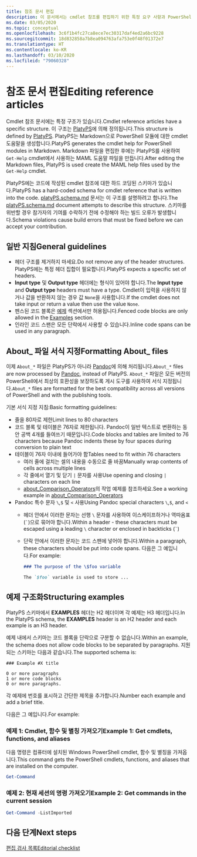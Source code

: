 ```yaml
---
title: 참조 문서 편집
description: 이 문서에서는 cmdlet 참조를 편집하기 위한 특정 요구 사항과 PowerShell 설명서의 정보 항목에 대해 설명합니다.
ms.date: 03/05/2020
ms.topic: conceptual
ms.openlocfilehash: 3c6f1b4fc27ca8ece7ec30317daf4ed2a6bc9228
ms.sourcegitcommit: 18d832858a7b8ea094763afa753e0f48f01372e7
ms.translationtype: HT
ms.contentlocale: ko-KR
ms.lasthandoff: 03/10/2020
ms.locfileid: "79060328"
---
```

# <a name="editing-reference-articles"></a><span data-ttu-id="aaa37-103">참조 문서 편집</span><span class="sxs-lookup"><span data-stu-id="aaa37-103">Editing reference articles</span></span>

<span data-ttu-id="aaa37-104">Cmdlet 참조 문서에는 특정 구조가 있습니다.</span><span class="sxs-lookup"><span data-stu-id="aaa37-104">Cmdlet reference articles have a specific structure.</span></span> <span data-ttu-id="aaa37-105">이 구조는 [PlatyPS][]에 의해 정의됩니다.</span><span class="sxs-lookup"><span data-stu-id="aaa37-105">This structure is defined by [PlatyPS][].</span></span>
<span data-ttu-id="aaa37-106">PlatyPS는 Markdown으로 PowerShell 모듈에 대한 cmdlet 도움말을 생성합니다.</span><span class="sxs-lookup"><span data-stu-id="aaa37-106">PlatyPS generates the cmdlet help for PowerShell modules in Markdown.</span></span> <span data-ttu-id="aaa37-107">Markdown 파일을 편집한 후에는 PlatyPS를 사용하여 `Get-Help` cmdlet에서 사용하는 MAML 도움말 파일을 만듭니다.</span><span class="sxs-lookup"><span data-stu-id="aaa37-107">After editing the Markdown files, PlatyPS is used create the MAML help files used by the `Get-Help` cmdlet.</span></span>

<span data-ttu-id="aaa37-108">PlatyPS에는 코드에 작성된 cmdlet 참조에 대한 하드 코딩된 스키마가 있습니다.</span><span class="sxs-lookup"><span data-stu-id="aaa37-108">PlatyPS has a hard-coded schema for cmdlet reference that is written into the code.</span></span> <span data-ttu-id="aaa37-109">[platyPS.schema.md][] 문서는 이 구조를 설명하려고 합니다.</span><span class="sxs-lookup"><span data-stu-id="aaa37-109">The [platyPS.schema.md][] document attempts to describe this structure.</span></span> <span data-ttu-id="aaa37-110">스키마를 위반할 경우 참가자의 기여를 수락하기 전에 수정해야 하는 빌드 오류가 발생합니다.</span><span class="sxs-lookup"><span data-stu-id="aaa37-110">Schema violations cause build errors that must be fixed before we can accept your contribution.</span></span>

## <a name="general-guidelines"></a><span data-ttu-id="aaa37-111">일반 지침</span><span class="sxs-lookup"><span data-stu-id="aaa37-111">General guidelines</span></span>

- <span data-ttu-id="aaa37-112">헤더 구조를 제거하지 마세요.</span><span class="sxs-lookup"><span data-stu-id="aaa37-112">Do not remove any of the header structures.</span></span> <span data-ttu-id="aaa37-113">PlatyPS에는 특정 헤더 집합이 필요합니다.</span><span class="sxs-lookup"><span data-stu-id="aaa37-113">PlatyPS expects a specific set of headers.</span></span>
- <span data-ttu-id="aaa37-114">**Input type** 및 **Output type** 헤더에는 형식이 있어야 합니다.</span><span class="sxs-lookup"><span data-stu-id="aaa37-114">The **Input type** and **Output type** headers must have a type.</span></span> <span data-ttu-id="aaa37-115">Cmdlet이 입력을 사용하지 않거나 값을 반환하지 않는 경우 값 `None`을 사용합니다.</span><span class="sxs-lookup"><span data-stu-id="aaa37-115">If the cmdlet does not take input or return a value then use the value `None`.</span></span>
- <span data-ttu-id="aaa37-116">펜스된 코드 블록은 [예제](#structuring-examples) 섹션에서만 허용됩니다.</span><span class="sxs-lookup"><span data-stu-id="aaa37-116">Fenced code blocks are only allowed in the [Examples](#structuring-examples) section.</span></span>
- <span data-ttu-id="aaa37-117">인라인 코드 스팬은 모든 단락에서 사용할 수 있습니다.</span><span class="sxs-lookup"><span data-stu-id="aaa37-117">Inline code spans can be used in any paragraph.</span></span>

## <a name="formatting-about_-files"></a><span data-ttu-id="aaa37-118">About_ 파일 서식 지정</span><span class="sxs-lookup"><span data-stu-id="aaa37-118">Formatting About_ files</span></span>

<span data-ttu-id="aaa37-119">이제 `About_*` 파일은 PlatyPS가 아니라 [Pandoc][]에 의해 처리됩니다.</span><span class="sxs-lookup"><span data-stu-id="aaa37-119">`About_*` files are now processed by [Pandoc][], instead of PlatyPS.</span></span> <span data-ttu-id="aaa37-120">`About_*` 파일은 모든 버전의 PowerShell에서 최상의 호환성을 보장하도록 게시 도구를 사용하여 서식 지정됩니다.</span><span class="sxs-lookup"><span data-stu-id="aaa37-120">`About_*` files are formatted for the best compatibility across all versions of PowerShell and with the publishing tools.</span></span>

<span data-ttu-id="aaa37-121">기본 서식 지정 지침:</span><span class="sxs-lookup"><span data-stu-id="aaa37-121">Basic formatting guidelines:</span></span>

- <span data-ttu-id="aaa37-122">줄을 80자로 제한</span><span class="sxs-lookup"><span data-stu-id="aaa37-122">Limit lines to 80 characters</span></span>
- <span data-ttu-id="aaa37-123">코드 블록 및 테이블은 76자로 제한됩니다. Pandoc이 일반 텍스트로 변환하는 동안 공백 4개를 들여쓰기 때문입니다.</span><span class="sxs-lookup"><span data-stu-id="aaa37-123">Code blocks and tables are limited to 76 characters because Pandoc indents these by four spaces during conversion to plain text</span></span>
- <span data-ttu-id="aaa37-124">테이블이 76자 이내에 들어가야 함</span><span class="sxs-lookup"><span data-stu-id="aaa37-124">Tables need to fit within 76 characters</span></span>
  - <span data-ttu-id="aaa37-125">여러 줄에 걸치는 셀의 내용을 수동으로 줄 바꿈</span><span class="sxs-lookup"><span data-stu-id="aaa37-125">Manually wrap contents of cells across multiple lines</span></span>
  - <span data-ttu-id="aaa37-126">각 줄에서 열기 및 닫기 `|` 문자를 사용</span><span class="sxs-lookup"><span data-stu-id="aaa37-126">Use opening and closing `|` characters on each line</span></span>
  - <span data-ttu-id="aaa37-127">[about_Comparison_Operators][about-example]의 작업 예제를 참조하세요.</span><span class="sxs-lookup"><span data-stu-id="aaa37-127">See a working example in [about_Comparison_Operators][about-example]</span></span>
- <span data-ttu-id="aaa37-128">Pandoc 특수 문자 `\`,`$` 및 `<` 사용</span><span class="sxs-lookup"><span data-stu-id="aaa37-128">Using Pandoc special characters `\`,`$`, and `<`</span></span>
  - <span data-ttu-id="aaa37-129">헤더 안에서 이러한 문자는 선행 `\` 문자를 사용하여 이스케이프하거나 역따옴표(`` ` ``)으로 묶어야 합니다.</span><span class="sxs-lookup"><span data-stu-id="aaa37-129">Within a header - these characters must be escaped using a leading `\` character or enclosed in backticks (`` ` ``)</span></span>
  - <span data-ttu-id="aaa37-130">단락 안에서 이러한 문자는 코드 스팬에 넣어야 합니다.</span><span class="sxs-lookup"><span data-stu-id="aaa37-130">Within a paragraph, these characters should be put into code spans.</span></span> <span data-ttu-id="aaa37-131">다음은 그 예입니다.</span><span class="sxs-lookup"><span data-stu-id="aaa37-131">For example:</span></span>

    ~~~markdown
    ### The purpose of the \$foo variable

    The `$foo` variable is used to store ...
    ~~~

## <a name="structuring-examples"></a><span data-ttu-id="aaa37-132">예제 구조화</span><span class="sxs-lookup"><span data-stu-id="aaa37-132">Structuring examples</span></span>

<span data-ttu-id="aaa37-133">PlatyPS 스키마에서 **EXAMPLES** 헤더는 H2 헤더이며 각 예제는 H3 헤더입니다.</span><span class="sxs-lookup"><span data-stu-id="aaa37-133">In the PlatyPS schema, the **EXAMPLES** header is an H2 header and each example is an H3 header.</span></span>

<span data-ttu-id="aaa37-134">예제 내에서 스키마는 코드 블록을 단락으로 구분할 수 없습니다.</span><span class="sxs-lookup"><span data-stu-id="aaa37-134">Within an example, the schema does not allow code blocks to be separated by paragraphs.</span></span> <span data-ttu-id="aaa37-135">지원되는 스키마는 다음과 같습니다.</span><span class="sxs-lookup"><span data-stu-id="aaa37-135">The supported schema is:</span></span>

```
### Example #X title

0 or more paragraphs
1 or more code blocks
0 or more paragraphs.
```

<span data-ttu-id="aaa37-136">각 예제에 번호를 표시하고 간단한 제목을 추가합니다.</span><span class="sxs-lookup"><span data-stu-id="aaa37-136">Number each example and add a brief title.</span></span>

<span data-ttu-id="aaa37-137">다음은 그 예입니다.</span><span class="sxs-lookup"><span data-stu-id="aaa37-137">For example:</span></span>

### <a name="example-1-get-cmdlets-functions-and-aliases"></a><span data-ttu-id="aaa37-138">예제 1: Cmdlet, 함수 및 별칭 가져오기</span><span class="sxs-lookup"><span data-stu-id="aaa37-138">Example 1: Get cmdlets, functions, and aliases</span></span>

<span data-ttu-id="aaa37-139">다음 명령은 컴퓨터에 설치된 Windows PowerShell cmdlet, 함수 및 별칭을 가져옵니다.</span><span class="sxs-lookup"><span data-stu-id="aaa37-139">This command gets the PowerShell cmdlets, functions, and aliases that are installed on the computer.</span></span>

```powershell
Get-Command
```

### <a name="example-2-get-commands-in-the-current-session"></a><span data-ttu-id="aaa37-140">예제 2: 현재 세션의 명령 가져오기</span><span class="sxs-lookup"><span data-stu-id="aaa37-140">Example 2: Get commands in the current session</span></span>

```powershell
Get-Command -ListImported
```

## <a name="next-steps"></a><span data-ttu-id="aaa37-141">다음 단계</span><span class="sxs-lookup"><span data-stu-id="aaa37-141">Next steps</span></span>

[<span data-ttu-id="aaa37-142">편집 검사 목록</span><span class="sxs-lookup"><span data-stu-id="aaa37-142">Editorial checklist</span></span>](editorial-checklist.md)

<!-- link references -->
[PlatyPS]: https://github.com/powershell/platyps
[platyPS.schema.md]: https://github.com/PowerShell/platyPS/blob/master/platyPS.schema.md
[issue1806]: https://github.com/MicrosoftDocs/PowerShell-Docs/issues/1806
[about-example]: https://github.com/MicrosoftDocs/PowerShell-Docs/reference/5.1/Microsoft.PowerShell.Core/About/about_Comparison_Operators.md
[Pandoc]: https://pandoc.org
